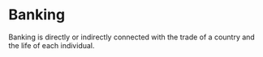 # Banking
Banking is directly or indirectly connected with the trade of a country and the life of each individual. 
